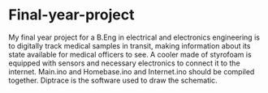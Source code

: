 # Final-year-project
My final year project for a B.Eng in electrical and electronics engineering is to digitally track medical samples in transit, making information about its state available for medical officers to see. A cooler made of styrofoam is equipped with sensors and necessary electronics to connect it to the internet. 
Main.ino and Homebase.ino and Internet.ino should be compiled together. 
Diptrace is the software used to draw the schematic.
